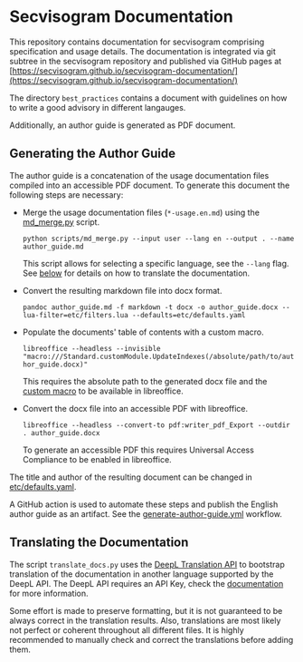 # Secvisogram Documentation

This repository contains documentation for secvisogram comprising specification and usage details.
The documentation is integrated via git subtree in the secvisogram repository and published via GitHub pages at
[https://secvisogram.github.io/secvisogram-documentation/](https://secvisogram.github.io/secvisogram-documentation/)

The directory `best_practices` contains a document with guidelines on how to write a good advisory in different langauges.

Additionally, an author guide is generated as PDF document.

## Generating the Author Guide

The author guide is a concatenation of the usage documentation files compiled into an accessible PDF document.
To generate this document the following steps are necessary:

* Merge the usage documentation files (`*-usage.en.md`) using the
  [md_merge.py](https://github.com/secvisogram/secvisogram-documentation/blob/main/scripts/md_merge.py) script.

  `python scripts/md_merge.py --input user --lang en --output . --name author_guide.md`

  This script allows for selecting a specific language, see the `--lang` flag.
  See [below](#translating-the-documentation) for details on how to translate the documentation.

* Convert the resulting markdown file into docx format.

  `pandoc author_guide.md -f markdown -t docx -o author_guide.docx --lua-filter=etc/filters.lua --defaults=etc/defaults.yaml`

* Populate the documents' table of contents with a custom macro.

  `libreoffice --headless --invisible "macro:///Standard.customModule.UpdateIndexes(/absolute/path/to/author_guide.docx)"`

  This requires the absolute path to the generated docx file and the
  [custom macro](https://github.com/secvisogram/secvisogram-documentation/blob/main/etc/customModule.xba) to be
  available in libreoffice.

* Convert the docx file into an accessible PDF with libreoffice.

  `libreoffice --headless --convert-to pdf:writer_pdf_Export --outdir . author_guide.docx`

  To generate an accessible PDF this requires Universal Access Compliance to be enabled in libreoffice.

The title and author of the resulting document can be changed in
[etc/defaults.yaml](https://github.com/secvisogram/secvisogram-documentation/blob/main/etc/defaults.yaml).

A GitHub action is used to automate these steps and publish the English author guide as an artifact.
See the [generate-author-guide.yml](https://github.com/secvisogram/secvisogram-documentation/blob/main/.github/workflows/generate-author-guide.yml) workflow.

## Translating the Documentation

The script `translate_docs.py` uses the [DeepL Translation API](https://www.deepl.com/pro-api) to bootstrap translation
of the documentation in another language supported by the DeepL API. The DeepL API requires an API Key, check the
[documentation](https://www.deepl.com/pro-api?cta=header-pro-api) for more information.

Some effort is made to preserve formatting, but it is not guaranteed to be always correct in the translation results.
Also, translations are most likely not perfect or coherent throughout all different files.
It is highly recommended to manually check and correct the translations before adding them.
